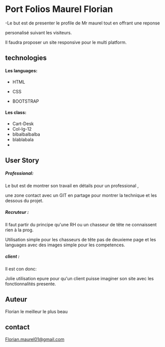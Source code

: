 # Port Folios Maurel Florian



-Le but est de presenter le profile de Mr maurel tout en offrant une reponse

personalisé suivant les visiteurs.

Il faudra proposer un site responsive pour le multi platform.



## technologies

#### Les languages:

* HTML

* CSS

* BOOTSTRAP

  

#### Les class:

* Cart-Desk
* Col-lg-12
* blbalbalbalba
* blablabala
* 





## User Story





##### Professional: 

Le but est de montrer son travail en détails pour un professional ,

une zone contact avec un GIT en partage pour montrer la technique et les dessous du projet.



##### Recruteur :

Il faut partir du principe qu'une RH ou un chasseur de tête ne connaissent rien à la prog.

Utilisation simple pour les chasseurs de tête pas de deuxieme page et les languages avec des images simple pour les competences.



##### client :

Il est con donc:

Jolie utilisation epure pour qu'un client puisse imaginer son site avec les fonctionnalités presente.



## Auteur

Florian le meilleur le plus beau

## contact

Florian.maurel01@gmail.com

